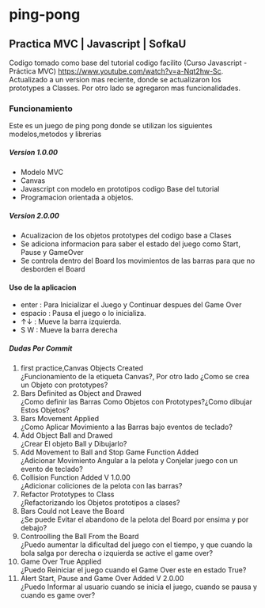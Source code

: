 # ping-pong
## Practica MVC | Javascript | SofkaU

Codigo tomado como base del tutorial codigo facilito (Curso Javascript - Práctica MVC) https://www.youtube.com/watch?v=a-Nqt2hw-Sc. 
Actualizado a un version mas reciente, donde se actualizaron los prototypes a Classes.
Por otro lado se agregaron mas funcionalidades.

### Funcionamiento
Este es un juego de ping pong donde se utilizan los siguientes modelos,metodos y librerias
##### Version 1.0.00
- Modelo MVC
- Canvas
- Javascript con modelo en prototipos codigo Base del tutorial
- Programacion orientada a objetos.

##### Version 2.0.00
- Acualizacion de los objetos prototypes del codigo base a Clases
- Se adiciona informacion para saber el estado del juego como Start, Pause y GameOver
- Se controla dentro del Board los movimientos de las barras para que no desborden el Board

#### Uso de la aplicacion
- enter : Para Inicializar el Juego y Continuar despues del Game Over
- espacio  : Pausa el juego o lo inicializa.
- ↑↓ : Mueve la barra izquierda.
- S W : Mueve la barra derecha

##### Dudas Por Commit
1. first practice,Canvas Objects Created <br>
¿Funcionamiento de la etiqueta Canvas?, Por otro lado ¿Como se crea un Objeto con prototypes?
2. Bars Definited as Object and Drawed <br>
¿Como definir las Barras Como Objetos con Prototypes?¿Como dibujar Estos Objetos?
3. Bars Movement Applied <br>
¿Como Aplicar Movimiento a las Barras bajo eventos de teclado?
4. Add Object Ball and Drawed <br>
¿Crear El objeto Ball y Dibujarlo?
5. Add Movement to Ball and Stop Game Function Added <br>
¿Adicionar Movimiento Angular a la pelota y Conjelar juego con un evento de teclado?
6. Collision Function Added  V 1.0.00 <br>
¿Adicionar coliciones de la pelota con las barras? 
7. Refactor Prototypes to Class <br>
¿Refactorizando los Objetos prototipos a clases?
8. Bars Could not Leave the Board <br>
¿Se puede Evitar el abandono de la pelota del Board por ensima y por debajo?
9. Controolling the Ball From the Board <br>
¿Puedo aumentar la dificultad del juego con el tiempo, y que cuando la bola salga por derecha o izquierda se active el game over?
10. Game Over True Applied <br>
¿Puedo Reiniciar el juego cuando el Game Over este en estado True?
11. Alert Start, Pause and Game Over Added  V 2.0.00 <br>
¿Puedo Informar al usuario cuando se inicia el juego, cuando se pausa y cuando es game over?
